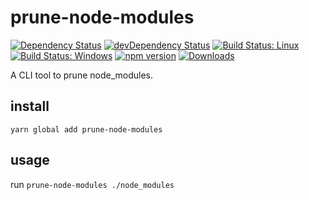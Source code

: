 # prune-node-modules

[![Dependency Status](https://david-dm.org/plantain-00/prune-node-modules.svg)](https://david-dm.org/plantain-00/prune-node-modules)
[![devDependency Status](https://david-dm.org/plantain-00/prune-node-modules/dev-status.svg)](https://david-dm.org/plantain-00/prune-node-modules#info=devDependencies)
[![Build Status: Linux](https://travis-ci.org/plantain-00/prune-node-modules.svg?branch=master)](https://travis-ci.org/plantain-00/prune-node-modules)
[![Build Status: Windows](https://ci.appveyor.com/api/projects/status/github/plantain-00/prune-node-modules?branch=master&svg=true)](https://ci.appveyor.com/project/plantain-00/prune-node-modules/branch/master)
[![npm version](https://badge.fury.io/js/prune-node-modules.svg)](https://badge.fury.io/js/prune-node-modules)
[![Downloads](https://img.shields.io/npm/dm/prune-node-modules.svg)](https://www.npmjs.com/package/prune-node-modules)

A CLI tool to prune node_modules.

## install

`yarn global add prune-node-modules`

## usage

run `prune-node-modules ./node_modules`
